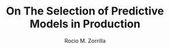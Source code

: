 ---
paperId: 78
author: Rocio M. Zorrilla
publicationauthor: Zorrilla, R. M.
title: On The Selection of Predictive Models in Production
pdf: --
poster: --
alt: --
type: Poster
topic: FAT
link: --
conference: neurips
year: 2019
tags: neurips-2019
location: Vancouver, Canada
---
